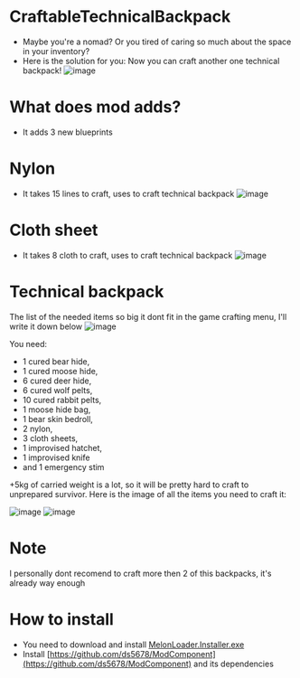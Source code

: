 # CraftableTechnicalBackpack
* Maybe you're a nomad? 
 Or you tired of caring so much about the space in your inventory?
* Here is the solution for you:
 Now you can craft another one technical backpack!
![image](https://user-images.githubusercontent.com/115377615/194730107-347243bc-fa22-476a-af26-86a3ccc0c840.png)

# What does mod adds?
* It adds 3 new blueprints

# Nylon

* It takes 15 lines to craft, uses to craft technical backpack
![image](https://user-images.githubusercontent.com/115377615/194730692-9cc723a1-e6d2-4205-8fb4-d1a5cdacc157.png)

# Cloth sheet

* It takes 8 cloth to craft, uses to craft technical backpack
![image](https://user-images.githubusercontent.com/115377615/194730965-28a3782a-10b1-43af-ac22-82645e5ecf81.png)

# Technical backpack
The list of the needed items so big it dont fit in the game crafting menu, I'll write it down below 
![image](https://user-images.githubusercontent.com/115377615/194730107-347243bc-fa22-476a-af26-86a3ccc0c840.png)

You need: 
* 1 cured bear hide, 
* 1 cured moose hide, 
* 6 cured deer hide, 
* 6 cured wolf pelts, 
* 10 cured rabbit pelts, 
* 1 moose hide bag, 
* 1 bear skin bedroll, 
* 2 nylon, 
* 3 cloth sheets, 
* 1 improvised hatchet, 
* 1 improvised knife 
* and 1 emergency stim

+5kg of carried weight is a lot, so it will be pretty hard to craft to unprepared survivor.
Here is the image of all the items you need to craft it:

![image](https://user-images.githubusercontent.com/115377615/194731481-154db316-4f84-47d1-bc29-55153d09212c.png) ![image](https://user-images.githubusercontent.com/115377615/194731496-4f3b349e-0601-4870-a6f0-4ee745b3d67d.png)


# Note
I personally dont recomend to craft more then 2 of this backpacks, it's already way enough
# How to install
* You need to download and install [MelonLoader.Installer.exe](https://github.com/ds5678/ModComponent)
* Install [https://github.com/ds5678/ModComponent](https://github.com/ds5678/ModComponent) and its dependencies
